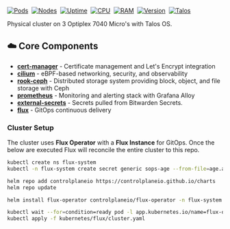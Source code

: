[![Pods](https://img.shields.io/endpoint?url=https%3A%2F%2Fkromgo.mafyuh.dev%2Fcluster_pods_running&&logo=kubernetes&color=blue)](https://kubernetes.io/)&nbsp;
[![Nodes](https://img.shields.io/endpoint?url=https%3A%2F%2Fkromgo.mafyuh.dev%2Fcluster_node_count&label=Nodes&logo=kubernetes&color=blue)](https://kubernetes.io/)&nbsp;
[![Uptime](https://img.shields.io/endpoint?url=https%3A%2F%2Fkromgo.mafyuh.dev%2Fcluster_uptime_days&label=Uptime&logo=kubernetes&color=blue)](https://kubernetes.io/)&nbsp;
[![CPU](https://img.shields.io/endpoint?url=https%3A%2F%2Fkromgo.mafyuh.dev%2Fcluster_cpu_usage&&logo=kubernetes&label=CPU)](https://kubernetes.io/)&nbsp;
[![RAM](https://img.shields.io/endpoint?url=https%3A%2F%2Fkromgo.mafyuh.dev%2Fcluster_memory_usage&&logo=kubernetes&label=RAM)](https://kubernetes.io/)&nbsp;
[![Version](https://img.shields.io/endpoint?url=https%3A%2F%2Fkromgo.mafyuh.dev%2Fkubernetes_version&label=Kubernetes&logo=kubernetes&color=blue)](https://kubernetes.io/)&nbsp;
[![Talos](https://img.shields.io/endpoint?url=https%3A%2F%2Fkromgo.mafyuh.dev%2Ftalos_version&&logo=talos&color=blue)](https://kubernetes.io/)&nbsp;

Physical cluster on 3 Optiplex 7040 Micro's with Talos OS.

## ☁️ Core Components

- **[cert-manager](https://cert-manager.io/)** - Certificate management and Let's Encrypt integration
- **[cilium](https://github.com/cilium/cilium)** - eBPF-based networking, security, and observability
- **[rook-ceph](https://github.com/rook/rook)** - Distributed storage system providing block, object, and file storage with Ceph
- **[prometheus](https://prometheus.io/)** - Monitoring and alerting stack with Grafana Alloy
- **[external-secrets](https://external-secrets.io/latest/)** - Secrets pulled from Bitwarden Secrets.
- **[flux](https://fluxcd.io/)** - GitOps continuous delivery

### Cluster Setup

The cluster uses **Flux Operator** with a **Flux Instance** for GitOps. Once the below are executed Flux will reconcile the entire cluster to this repo.

```bash
kubectl create ns flux-system
kubectl -n flux-system create secret generic sops-age --from-file=age.agekey=/home/$USER/.sops/key.txt

helm repo add controlplaneio https://controlplaneio.github.io/charts
helm repo update

helm install flux-operator controlplaneio/flux-operator -n flux-system

kubectl wait --for=condition=ready pod -l app.kubernetes.io/name=flux-operator -n flux-system --timeout=300s
kubectl apply -f kubernetes/flux/cluster.yaml
```
